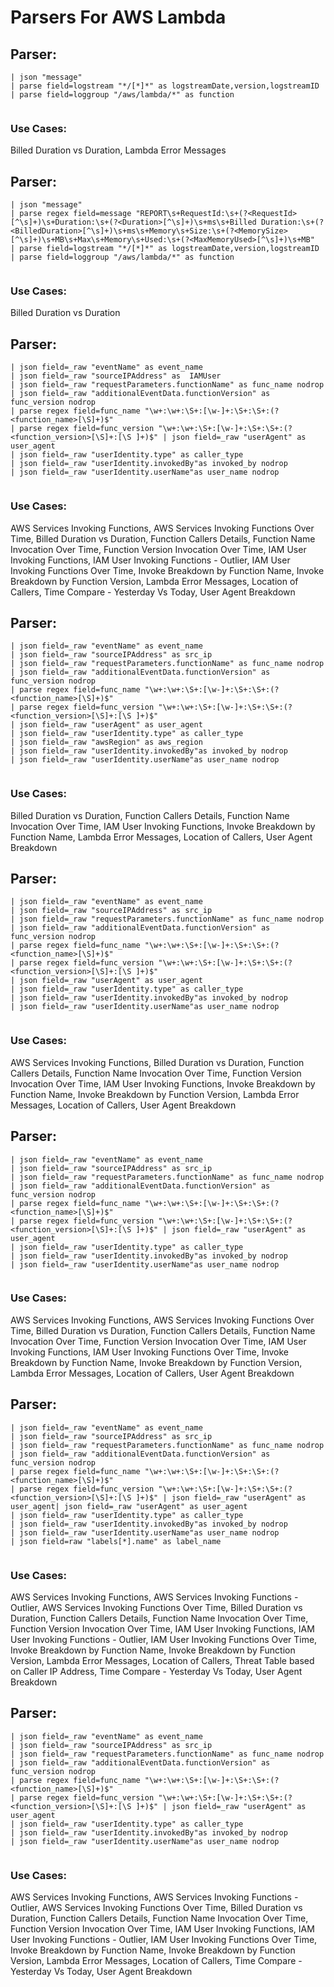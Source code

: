 # Parsers For AWS Lambda

## Parser:
```
| json "message"
| parse field=logstream "*/[*]*" as logstreamDate,version,logstreamID
| parse field=loggroup "/aws/lambda/*" as function
 
```
### Use Cases:
Billed Duration vs Duration, Lambda Error Messages



## Parser:
```
| json "message"
| parse regex field=message "REPORT\s+RequestId:\s+(?<RequestId>[^\s]+)\s+Duration:\s+(?<Duration>[^\s]+)\s+ms\s+Billed Duration:\s+(?<BilledDuration>[^\s]+)\s+ms\s+Memory\s+Size:\s+(?<MemorySize>[^\s]+)\s+MB\s+Max\s+Memory\s+Used:\s+(?<MaxMemoryUsed>[^\s]+)\s+MB" 
| parse field=logstream "*/[*]*" as logstreamDate,version,logstreamID
| parse field=loggroup "/aws/lambda/*" as function
 
```
### Use Cases:
Billed Duration vs Duration



## Parser:
```
| json field=_raw "eventName" as event_name
| json field=_raw "sourceIPAddress" as  IAMUser
| json field=_raw "requestParameters.functionName" as func_name nodrop
| json field=_raw "additionalEventData.functionVersion" as func_version nodrop
| parse regex field=func_name "\w+:\w+:\S+:[\w-]+:\S+:\S+:(?<function_name>[\S]+)$"
| parse regex field=func_version "\w+:\w+:\S+:[\w-]+:\S+:\S+:(?<function_version>[\S]+:[\S ]+)$" | json field=_raw "userAgent" as user_agent
| json field=_raw "userIdentity.type" as caller_type
| json field=_raw "userIdentity.invokedBy"as invoked_by nodrop
| json field=_raw "userIdentity.userName"as user_name nodrop
 
```
### Use Cases:
AWS Services Invoking Functions, AWS Services Invoking Functions Over Time, Billed Duration vs Duration, Function Callers Details, Function Name Invocation Over Time, Function Version Invocation Over Time, IAM User Invoking Functions, IAM User Invoking Functions - Outlier, IAM User Invoking Functions Over Time, Invoke Breakdown by Function Name, Invoke Breakdown by Function Version, Lambda Error Messages, Location of Callers, Time Compare - Yesterday Vs Today, User Agent Breakdown



## Parser:
```
| json field=_raw "eventName" as event_name
| json field=_raw "sourceIPAddress" as src_ip
| json field=_raw "requestParameters.functionName" as func_name nodrop
| json field=_raw "additionalEventData.functionVersion" as func_version nodrop
| parse regex field=func_name "\w+:\w+:\S+:[\w-]+:\S+:\S+:(?<function_name>[\S]+)$"
| parse regex field=func_version "\w+:\w+:\S+:[\w-]+:\S+:\S+:(?<function_version>[\S]+:[\S ]+)$" 
| json field=_raw "userAgent" as user_agent
| json field=_raw "userIdentity.type" as caller_type
| json field=_raw "awsRegion" as aws_region
| json field=_raw "userIdentity.invokedBy"as invoked_by nodrop
| json field=_raw "userIdentity.userName"as user_name nodrop
 
```
### Use Cases:
Billed Duration vs Duration, Function Callers Details, Function Name Invocation Over Time, IAM User Invoking Functions, Invoke Breakdown by Function Name, Lambda Error Messages, Location of Callers, User Agent Breakdown



## Parser:
```
| json field=_raw "eventName" as event_name
| json field=_raw "sourceIPAddress" as src_ip
| json field=_raw "requestParameters.functionName" as func_name nodrop
| json field=_raw "additionalEventData.functionVersion" as func_version nodrop
| parse regex field=func_name "\w+:\w+:\S+:[\w-]+:\S+:\S+:(?<function_name>[\S]+)$"
| parse regex field=func_version "\w+:\w+:\S+:[\w-]+:\S+:\S+:(?<function_version>[\S]+:[\S ]+)$" 
| json field=_raw "userAgent" as user_agent
| json field=_raw "userIdentity.type" as caller_type
| json field=_raw "userIdentity.invokedBy"as invoked_by nodrop
| json field=_raw "userIdentity.userName"as user_name nodrop
 
```
### Use Cases:
AWS Services Invoking Functions, Billed Duration vs Duration, Function Callers Details, Function Name Invocation Over Time, Function Version Invocation Over Time, IAM User Invoking Functions, Invoke Breakdown by Function Name, Invoke Breakdown by Function Version, Lambda Error Messages, Location of Callers, User Agent Breakdown



## Parser:
```
| json field=_raw "eventName" as event_name
| json field=_raw "sourceIPAddress" as src_ip
| json field=_raw "requestParameters.functionName" as func_name nodrop
| json field=_raw "additionalEventData.functionVersion" as func_version nodrop
| parse regex field=func_name "\w+:\w+:\S+:[\w-]+:\S+:\S+:(?<function_name>[\S]+)$"
| parse regex field=func_version "\w+:\w+:\S+:[\w-]+:\S+:\S+:(?<function_version>[\S]+:[\S ]+)$" | json field=_raw "userAgent" as user_agent
| json field=_raw "userIdentity.type" as caller_type
| json field=_raw "userIdentity.invokedBy"as invoked_by nodrop
| json field=_raw "userIdentity.userName"as user_name nodrop
 
```
### Use Cases:
AWS Services Invoking Functions, AWS Services Invoking Functions Over Time, Billed Duration vs Duration, Function Callers Details, Function Name Invocation Over Time, Function Version Invocation Over Time, IAM User Invoking Functions, IAM User Invoking Functions Over Time, Invoke Breakdown by Function Name, Invoke Breakdown by Function Version, Lambda Error Messages, Location of Callers, User Agent Breakdown



## Parser:
```
| json field=_raw "eventName" as event_name
| json field=_raw "sourceIPAddress" as src_ip
| json field=_raw "requestParameters.functionName" as func_name nodrop
| json field=_raw "additionalEventData.functionVersion" as func_version nodrop
| parse regex field=func_name "\w+:\w+:\S+:[\w-]+:\S+:\S+:(?<function_name>[\S]+)$"
| parse regex field=func_version "\w+:\w+:\S+:[\w-]+:\S+:\S+:(?<function_version>[\S]+:[\S ]+)$" | json field=_raw "userAgent" as user_agent| json field=_raw "userAgent" as user_agent
| json field=_raw "userIdentity.type" as caller_type
| json field=_raw "userIdentity.invokedBy"as invoked_by nodrop
| json field=_raw "userIdentity.userName"as user_name nodrop
| json field=raw "labels[*].name" as label_name 
 
```
### Use Cases:
AWS Services Invoking Functions, AWS Services Invoking Functions - Outlier, AWS Services Invoking Functions Over Time, Billed Duration vs Duration, Function Callers Details, Function Name Invocation Over Time, Function Version Invocation Over Time, IAM User Invoking Functions, IAM User Invoking Functions - Outlier, IAM User Invoking Functions Over Time, Invoke Breakdown by Function Name, Invoke Breakdown by Function Version, Lambda Error Messages, Location of Callers, Threat Table based on Caller IP Address, Time Compare - Yesterday Vs Today, User Agent Breakdown



## Parser:
```
| json field=_raw "eventName" as event_name 
| json field=_raw "sourceIPAddress" as src_ip
| json field=_raw "requestParameters.functionName" as func_name nodrop
| json field=_raw "additionalEventData.functionVersion" as func_version nodrop
| parse regex field=func_name "\w+:\w+:\S+:[\w-]+:\S+:\S+:(?<function_name>[\S]+)$"
| parse regex field=func_version "\w+:\w+:\S+:[\w-]+:\S+:\S+:(?<function_version>[\S]+:[\S ]+)$" | json field=_raw "userAgent" as user_agent
| json field=_raw "userIdentity.type" as caller_type
| json field=_raw "userIdentity.invokedBy"as invoked_by nodrop
| json field=_raw "userIdentity.userName"as user_name nodrop
 
```
### Use Cases:
AWS Services Invoking Functions, AWS Services Invoking Functions - Outlier, AWS Services Invoking Functions Over Time, Billed Duration vs Duration, Function Callers Details, Function Name Invocation Over Time, Function Version Invocation Over Time, IAM User Invoking Functions, IAM User Invoking Functions - Outlier, IAM User Invoking Functions Over Time, Invoke Breakdown by Function Name, Invoke Breakdown by Function Version, Lambda Error Messages, Location of Callers, Time Compare - Yesterday Vs Today, User Agent Breakdown


